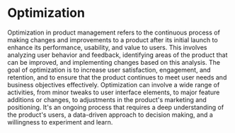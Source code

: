 # Optimization

Optimization in product management refers to the continuous process of making changes and improvements to a product after its initial launch to enhance its performance, usability, and value to users. This involves analyzing user behavior and feedback, identifying areas of the product that can be improved, and implementing changes based on this analysis. The goal of optimization is to increase user satisfaction, engagement, and retention, and to ensure that the product continues to meet user needs and business objectives effectively. Optimization can involve a wide range of activities, from minor tweaks to user interface elements, to major feature additions or changes, to adjustments in the product's marketing and positioning. It's an ongoing process that requires a deep understanding of the product's users, a data-driven approach to decision making, and a willingness to experiment and learn.
